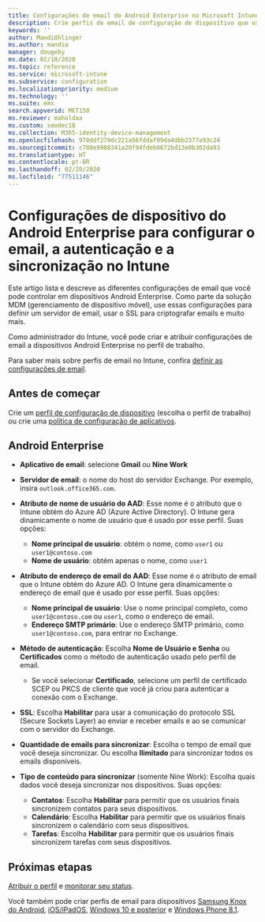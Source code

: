 ```yaml
---
title: Configurações de email do Android Enterprise no Microsoft Intune – Azure | Microsoft Docs
description: Crie perfis de email de configuração de dispositivo que use servidores Exchange e recupere atributos do Azure Active Directory. Habilite o SSL ou SMIME, autentique usuários com certificados ou nome de usuário/senha e sincronize emails e agendas nos dispositivos de perfil de trabalho do Android usando o Microsoft Intune.
keywords: ''
author: MandiOhlinger
ms.author: mandia
manager: dougeby
ms.date: 02/18/2020
ms.topic: reference
ms.service: microsoft-intune
ms.subservice: configuration
ms.localizationpriority: medium
ms.technology: ''
ms.suite: ems
search.appverid: MET150
ms.reviewer: maholdaa
ms.custom: seodec18
ms.collection: M365-identity-device-management
ms.openlocfilehash: 978ddf279dc221a56fddaf99da4dbb2377a93c24
ms.sourcegitcommit: c780e9988341a20f94fdeb8672bd13e0b302da93
ms.translationtype: HT
ms.contentlocale: pt-BR
ms.lasthandoff: 02/20/2020
ms.locfileid: "77511146"
---
```

# <a name="android-enterprise-device-settings-to-configure-email-authentication-and-synchronization-in-intune"></a>Configurações de dispositivo do Android Enterprise para configurar o email, a autenticação e a sincronização no Intune



Este artigo lista e descreve as diferentes configurações de email que você pode controlar em dispositivos Android Enterprise. Como parte da solução MDM (gerenciamento de dispositivo móvel), use essas configurações para definir um servidor de email, usar o SSL para criptografar emails e muito mais.

Como administrador do Intune, você pode criar e atribuir configurações de email a dispositivos Android Enterprise no perfil de trabalho.

Para saber mais sobre perfis de email no Intune, confira [definir as configurações de email](email-settings-configure.md).

## <a name="before-you-begin"></a>Antes de começar

Crie um [perfil de configuração de dispositivo](email-settings-configure.md#create-a-device-profile) (escolha o perfil de trabalho) ou crie uma [política de configuração de aplicativos](../apps/app-configuration-policies-use-android.md).

## <a name="android-enterprise"></a>Android Enterprise

- **Aplicativo de email**: selecione **Gmail** ou **Nine Work**
- **Servidor de email**: o nome do host do servidor Exchange. Por exemplo, insira `outlook.office365.com`.
- **Atributo de nome de usuário do AAD**: Esse nome é o atributo que o Intune obtém do Azure AD (Azure Active Directory). O Intune gera dinamicamente o nome de usuário que é usado por esse perfil. Suas opções:

  - **Nome principal de usuário**: obtém o nome, como `user1` ou `user1@contoso.com`
  - **Nome de usuário**: obtém apenas o nome, como `user1`

- **Atributo de endereço de email do AAD**: Esse nome é o atributo de email que o Intune obtém do Azure AD. O Intune gera dinamicamente o endereço de email que é usado por esse perfil. Suas opções:
  - **Nome principal de usuário**:  Use o nome principal completo, como `user1@contoso.com` ou `user1`, como o endereço de email.
  - **Endereço SMTP primário**: Use o endereço SMTP primário, como `user1@contoso.com`, para entrar no Exchange.

- **Método de autenticação**: Escolha **Nome de Usuário e Senha** ou **Certificados** como o método de autenticação usado pelo perfil de email.
  - Se você selecionar **Certificado**, selecione um perfil de certificado SCEP ou PKCS de cliente que você já criou para autenticar a conexão com o Exchange.
- **SSL**: Escolha **Habilitar** para usar a comunicação do protocolo SSL (Secure Sockets Layer) ao enviar e receber emails e ao se comunicar com o servidor do Exchange.
- **Quantidade de emails para sincronizar**: Escolha o tempo de email que você deseja sincronizar. Ou escolha **Ilimitado** para sincronizar todos os emails disponíveis.
- **Tipo de conteúdo para sincronizar** (somente Nine Work): Escolha quais dados você deseja sincronizar nos dispositivos. Suas opções:
  - **Contatos**: Escolha **Habilitar** para permitir que os usuários finais sincronizem contatos para seus dispositivos.
  - **Calendário**: Escolha **Habilitar** para permitir que os usuários finais sincronizem o calendário com seus dispositivos.
  - **Tarefas**: Escolha **Habilitar** para permitir que os usuários finais sincronizem tarefas com seus dispositivos.

## <a name="next-steps"></a>Próximas etapas

[Atribuir o perfil](device-profile-assign.md) e [monitorar seu status](device-profile-monitor.md).

Você também pode criar perfis de email para dispositivos [Samsung Knox do Android](email-settings-android.md), [iOS/iPadOS](email-settings-ios.md), [Windows 10 e posterior](email-settings-windows-10.md) e [Windows Phone 8.1](email-settings-windows-phone-8-1.md).
